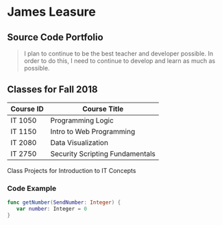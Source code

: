 # James Leasure
## Source Code Portfolio
> I plan to continue to be the best teacher and developer possible. In order to do this, I need to continue to develop and learn as much as possible.
## Classes for Fall 2018
Course ID | Course Title
------------ | -------------
IT 1050 | Programming Logic
IT 1150 | Intro to Web Programming
IT 2080 | Data Visualization
IT 2750 | Security Scripting Fundamentals

Class Projects for Introduction to IT Concepts
### Code Example
``` swift
func getNumber(SendNumber: Integer) {
   var number: Integer = 0
}
```
